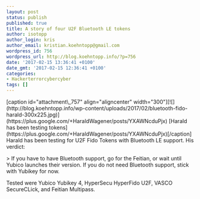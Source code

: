 ```yaml
---
layout: post
status: publish
published: true
title: A story of four U2F Bluetooth LE tokens
author: isotopp
author_login: kris
author_email: kristian.koehntopp@gmail.com
wordpress_id: 756
wordpress_url: http://blog.koehntopp.info/?p=756
date: '2017-02-15 13:36:41 +0100'
date_gmt: '2017-02-15 12:36:41 +0100'
categories:
- Hackerterrorcybercyber
tags: []
---
```

<p>[caption id="attachment\_757" align="aligncenter" width="300"][![](http://blog.koehntopp.info/wp-content/uploads/2017/02/bluetooth-fido-harald-300x225.jpg)](https://plus.google.com/+HaraldWagener/posts/YXAWNcduPjx) [Harald has been testing tokens](https://plus.google.com/+HaraldWagener/posts/YXAWNcduPjx)[/caption] Harald has been testing for U2F Fido Tokens with Bluetooth LE support. His verdict:</p>
<p>> If you have to have Bluetooth support, go for the Feitian, or wait until Yubico launches their version. If you do not need Bluetooth support, stick with Yubikey for now.</p>
<p> Tested were Yubico Yubikey 4, HyperSecu HyperFido U2F, VASCO SecureCLick, and Feitian Multipass.</p>
